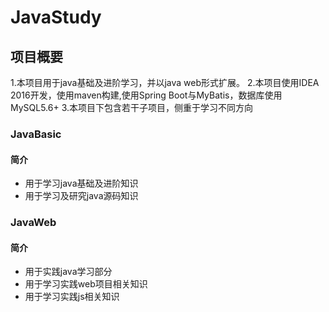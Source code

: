 # JavaStudy

## 项目概要
    
1.本项目用于java基础及进阶学习，并以java web形式扩展。
2.本项目使用IDEA 2016开发，使用maven构建,使用Spring Boot与MyBatis，数据库使用MySQL5.6+
3.本项目下包含若干子项目，侧重于学习不同方向
 
### JavaBasic
 
#### 简介
 
- 用于学习java基础及进阶知识
- 用于学习及研究java源码知识
 
### JavaWeb
 
#### 简介
 
- 用于实践java学习部分
- 用于学习实践web项目相关知识
- 用于学习实践js相关知识
